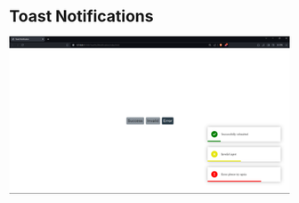 # Toast Notifications
![alt text](https://github.com/AkashKobal/web-development/blob/main/11.%20Toast%20Notification/output.png)
